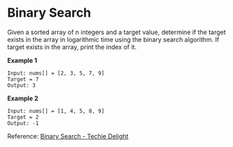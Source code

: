 # Binary Search

Given a sorted array of n integers and a target value, determine if the target exists in the array in logarithmic time using the binary search algorithm. If target exists in the array, print the index of it.

**Example 1**

```
Input: nums[] = [2, 3, 5, 7, 9]
Target = 7
Output: 3
```

**Example 2**

```
Input: nums[] = [1, 4, 5, 8, 9]
Target = 2
Output: -1
```

Reference: [Binary Search - Techie Delight](https://www.techiedelight.com/binary-search/)
